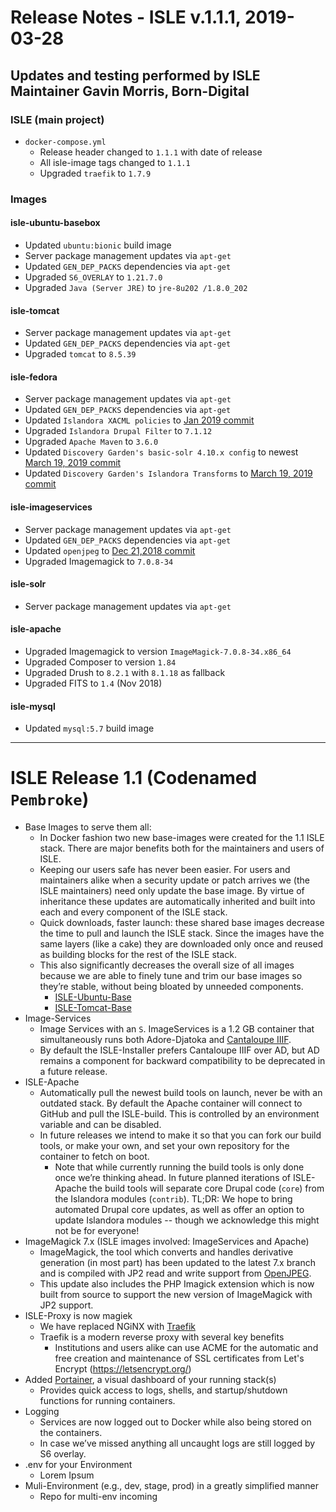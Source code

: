# Release Notes - ISLE v.1.1.1, 2019-03-28

## Updates and testing performed by ISLE Maintainer Gavin Morris, Born-Digital

### ISLE (main project)

* `docker-compose.yml`
  * Release header changed to `1.1.1` with date of release
  * All isle-image tags changed to `1.1.1`
  * Upgraded `traefik` to `1.7.9`

### Images

#### isle-ubuntu-basebox

* Updated `ubuntu:bionic` build image
* Server package management updates via `apt-get`
* Updated `GEN_DEP_PACKS` dependencies via `apt-get`
* Upgraded `S6_OVERLAY` to `1.21.7.0`
* Upgraded `Java (Server JRE)` to `jre-8u202 /1.8.0_202`

#### isle-tomcat

* Server package management updates via `apt-get`
* Updated `GEN_DEP_PACKS` dependencies via `apt-get`
* Upgraded `tomcat` to `8.5.39`

#### isle-fedora

* Server package management updates via `apt-get`
* Updated `GEN_DEP_PACKS` dependencies via `apt-get`
* Updated `Islandora XACML policies` to [Jan 2019 commit](https://github.com/Islandora/islandora-xacml-policies/commit/73deba6b90f6de40d72c890233ba6ff0159031de)
* Upgraded `Islandora Drupal Filter` to `7.1.12`
* Upgraded `Apache Maven` to `3.6.0`
* Updated `Discovery Garden's basic-solr 4.10.x config` to newest [March 19, 2019 commit](https://github.com/discoverygarden/basic-solr-config/commit/0a7cdf3447b033e1b6614b80155a3441d46f9eec)
* Updated `Discovery Garden's Islandora Transforms` to [March 19, 2019 commit](https://github.com/discoverygarden/islandora_transforms/commit/cdfef63b7e2f6740c06e56bfa32d496c09837ae8)

#### isle-imageservices

* Server package management updates via `apt-get`
* Updated `GEN_DEP_PACKS` dependencies via `apt-get`
* Updated `openjpeg` to [Dec 21,2018 commit](https://github.com/uclouvain/openjpeg/commit/51f097e6d5754ddae93e716276fe8176b44ec548)
* Upgraded Imagemagick to `7.0.8-34`

#### isle-solr
  * Server package management updates via `apt-get`

#### isle-apache
  * Upgraded Imagemagick to version `ImageMagick-7.0.8-34.x86_64`
  * Upgraded Composer to version `1.84`
  * Upgraded Drush to `8.2.1` with `8.1.18` as fallback
  * Upgraded FITS to `1.4` (Nov 2018)

#### isle-mysql
  * Updated `mysql:5.7` build image

---

# ISLE Release 1.1 (Codenamed `Pembroke`)

* Base Images to serve them all:
    * In Docker fashion two new base-images were created for the 1.1 ISLE stack. There are major benefits both for the maintainers and users of ISLE.
    * Keeping our users safe has never been easier.  For users and maintainers alike when a security update or patch arrives we (the ISLE maintainers) need only update the base image.  By virtue of inheritance these updates are automatically inherited and built into each and every component of the ISLE stack.
    * Quick downloads, faster launch: these shared base images decrease the time to pull and launch the ISLE stack.  Since the images have the same layers (like a cake) they are downloaded only once and reused as building blocks for the rest of the ISLE stack.
    * This also significantly decreases the overall size of all images because we are able to finely tune and trim our base images so they’re stable, without being bloated by unneeded components.
        * [ISLE-Ubuntu-Base](https://github.com/Islandora-Collaboration-Group/isle-ubuntu-basebox)
        * [ISLE-Tomcat-Base](https://github.com/Islandora-Collaboration-Group/isle-tomcat)
* Image-Services
    * Image Services with an `S`. ImageServices is a 1.2 GB container that simultaneously runs both Adore-Djatoka and [Cantaloupe IIIF](https://medusa-project.github.io/cantaloupe/).  
    * By default the ISLE-Installer prefers Cantaloupe IIIF over AD, but AD remains a component for backward compatibility to be deprecated in a future release.
* ISLE-Apache
    * Automatically pull the newest build tools on launch, never be with an outdated stack.  By default the Apache container will connect to GitHub and pull the ISLE-build.  This is controlled by an environment variable and can be disabled.
    * In future releases we intend to make it so that you can fork our build tools, or make your own, and set your own repository for the container to fetch on boot.
        * Note that while currently running the build tools is only done once we’re thinking ahead. In future planned iterations of ISLE-Apache the build tools will separate core Drupal code (`core`) from the Islandora modules (`contrib`).  TL;DR: We hope to bring automated Drupal core updates, as well as offer an option to update Islandora modules -- though we acknowledge this might not be for everyone!
* ImageMagick 7.x (ISLE images involved: ImageServices and Apache)
    * ImageMagick, the tool which converts and handles derivative generation (in most part) has been updated to the latest 7.x branch and is compiled with JP2 read and write support from [OpenJPEG](http://www.openjpeg.org/).
    * This update also includes the PHP Imagick extension which is now built from source to support the new version of ImageMagick with JP2 support.
* ISLE-Proxy is now magiek
    * We have replaced NGiNX with [Traefik](https://traefik.io/)
    * Traefik is a modern reverse proxy with several key benefits
        * Institutions and users alike can use ACME for the automatic and free creation and maintenance of SSL certificates from Let's Encrypt (https://letsencrypt.org/)
* Added [Portainer](https://portainer.io), a visual dashboard of your running stack(s)
    * Provides quick access to logs, shells, and startup/shutdown functions for running containers.
* Logging
    * Services are now logged out to Docker while also being stored on the containers.
    * In case we’ve missed anything all uncaught logs are still logged by S6 overlay.
* .env for your Environment
    * Lorem Ipsum
* Muli-Environment (e.g., dev, stage, prod) in a greatly simplified manner
    * Repo for multi-env incoming
